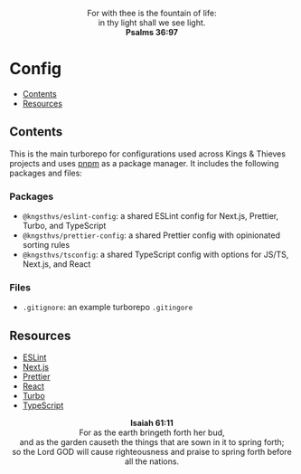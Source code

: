 <p align="center">
For with thee is the fountain of life:
<br>
in thy light shall we see light.
<br>
<strong> Psalms 36:97</strong>
</p>

# Config

- [Contents](#contents)
- [Resources](#resources)

## Contents

This is the main turborepo for configurations used across Kings & Thieves projects and uses [pnpm](https://pnpm.io) as a package manager. It includes the following packages and files:

### Packages

- `@kngsthvs/eslint-config`: a shared ESLint config for Next.js, Prettier, Turbo, and TypeScript
- `@kngsthvs/prettier-config`: a shared Prettier config with opinionated sorting rules
- `@kngsthvs/tsconfig`: a shared TypeScript config with options for JS/TS, Next.js, and React

### Files

- `.gitignore`: an example turborepo `.gitingore`

## Resources

- [ESLint](https://eslint.org/)
- [Next.js](https://nextjs.org/)
- [Prettier](https://prettier.io/)
- [React](https://reactjs.org/)
- [Turbo](https://turbo.build/)
- [TypeScript](https://www.typescriptlang.org/)

<p align="center">
<strong>Isaiah 61:11</strong>
<br>
For as the earth bringeth forth her bud,
<br>
and as the garden causeth the things that are sown in it to spring forth;
<br>
so the Lord GOD will cause righteousness and praise to spring forth before all the nations. 
</p>
